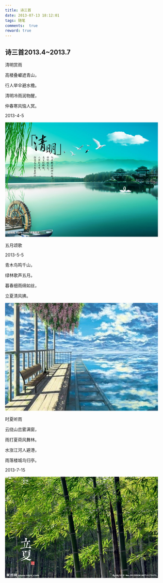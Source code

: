 ```yaml
---
title: 诗三首
date: 2013-07-13 18:12:01
tags: 随笔
comments:  true
reward: true
---
```


## 诗三首2013.4~2013.7

<!-- more -->
<link rel="stylesheet" href="//cdn.jsdelivr.net/npm/aplayer@1.10.0/dist/APlayer.min.css">
<script src="//cdn.jsdelivr.net/npm/hls.js/dist/hls.min.js"></script>
<script src="//cdn.jsdelivr.net/npm/aplayer@1.10.0/dist/APlayer.min.js"></script>
<div id="aplayer"></div>
<script type="javascript/text">
function aplayer(){
	const ap = new APlayer({
    	container: document.getElementById('aplayer'),
    	audio: [{
        	name: '光るなら',
        	artist: 'Goose house',
        	url: 'http://music.163.com/song/media/outer/url?id=506650377.mp3',
        	cover: 'http://p1.music.126.net/nd_hrcffrO41ho9kwvh6mQ==/109951163026324216.jpg',
        	theme: '#ebd0c2'
    	}]
	});
};
$(document).ready(function(){ 
	aplayer(); 
}); 
</script>

清明赏雨

高楼叠巘遮青山，

行人举伞避水檐。

清明冷雨润物醒，

仲春寒风恼人冥。

2013-4-5

![p1](/assets/img/7e3c1488103411.jpg)

五月颂歌

2013-5-5

青木鸟鸣千山，

绿林歌声五月。

暮春细雨绵如丝，

立夏清风拂。

![p2](/assets/img/b7b51488103444.jpg)

时夏听雨

云绕山峦雾满窗，

雨打夏荷风舞林。

水涨江河人避港，

雨落楼城鸟归亭。

2013-7-15

![p3](/assets/img/60901488103469.jpg)